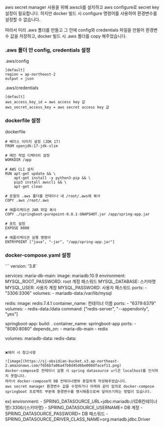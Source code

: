 aws secret manager 사용을 위해 awscli를 설치하고 aws configure로 secret key 설정이 필요합니다.
하지만 docker 빌드 시 configure 명령어를 사용하여 환경변수를 설정할 수 없습니다.



따라서 미리 .aws 폴더를 만들고 그 안에 config와 credentials 파일을 만들어 환경변수 값을 저장하고, docker 빌드 시 .aws 폴더를 copy 해주었습니다.

<h3>.aws 폴더 안 config, credentials 설정</h3>

.aws/config
```
[default]
region = ap-northeast-2
output = json
```

.aws/credentials
```
[default]
aws_access_key_id = aws access key 값
aws_secret_access_key = aws secret access key 값
```

<h3>dockerfile 설정</h3>
dockerfile

```
# 베이스 이미지 설정 (JDK 17)
FROM openjdk:17-jdk-slim

# 메인 작업 디렉터리 설정
WORKDIR /app

# AWS CLI 설치
RUN apt-get update && \
    apt-get install -y python3-pip && \
    pip3 install awscli && \
    apt-get clean

# 로컬의 .aws 폴더를 컨테이너 내 /root/.aws에 복사
COPY .aws /root/.aws

# 애플리케이션 JAR 파일 복사
COPY ./springboot-purepoint-0.0.1-SNAPSHOT.jar /app/spring-app.jar

# 포트 설정
EXPOSE 8080

# 애플리케이션 실행 명령어
ENTRYPOINT ["java", "-jar", "/app/spring-app.jar"]

```

<h3>docker-compose.yaml 설정</h3>
```
version: '3.8'

services:
  maria-db-main:
    image: mariadb:10.9
    environment:
      MYSQL_ROOT_PASSWORD: root 계정 패스워드
      MYSQL_DATABASE: 스키마명
      MYSQL_USER: 사용자 계정
      MYSQL_PASSWORD: 사용자 패스워드
    ports:
      - "3306:3306"
    volumes:
      - mariadb-data:/var/lib/mysql

  redis:
    image: redis:7.4.1
    container_name: 컨테이너 이름
    ports:
      - "6379:6379"
    volumes:
      - redis-data:/data
    command: ["redis-server", "--appendonly", "yes"]

  springboot-app:
    build: .
    container_name: springboot-app
    ports:
      - "8080:8080"
    depends_on:
      - maria-db-main
      - redis

volumes:
  mariadb-data:
  redis-data:
```

❌에러 시 참고사항

![image](https://sj-obsidian-bucket.s3.ap-northeast-2.amazonaws.com/f656b7a06a47b8d45d6be008dfacef11.png)
docker-compose로 컨테이너 실행 시 spring datasource url은 localhost를 인식하지 못합니다.
따라서 docker-compose의 DB 컨테이너명와 동일하게 작성해주었습니다.
aws secret manager 환경변수 값을 수정하거나 아래와 같이 임의로 docker-compose springboot 프로젝트 부분에 환경변수를 명시해줌으로써 덮어쓰기하는 방법이 있습니다.
```
ex)
environment:
      - SPRING_DATASOURCE_URL=jdbc:mariadb://{DB컨테이너명}:3306/{스키마명}
      - SPRING_DATASOURCE_USERNAME= DB 계정
      - SPRING_DATASOURCE_PASSWORD= DB 패스워드
      - SPRING_DATASOURCE_DRIVER_CLASS_NAME=org.mariadb.jdbc.Driver
```



